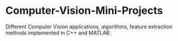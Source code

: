 # Computer-Vision-Mini-Projects

Different Computer Vision applications, algorithms, feature extraction methods implemented in C++ and MATLAB.
